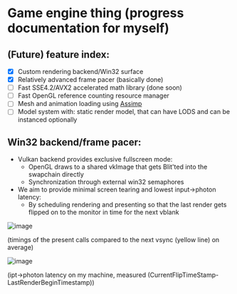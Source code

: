 # Game engine thing (progress documentation for myself)
##   (Future) feature index:
- [x] Custom rendering backend/Win32 surface
- [x] Relatively advanced frame pacer (basically done)
- [ ] Fast SSE4.2/AVX2 accelerated math library (done soon)
- [ ] Fast OpenGL reference counting resource manager  
- [ ] Mesh and animation loading using [Assimp](https://github.com/assimp/assimp)
- [ ] Model system with: static render model, that can have LODS and can be instanced optionally

##   Win32 backend/frame pacer:
- Vulkan backend provides exclusive fullscreen mode:
  - OpenGL draws to a shared vkImage that gets Blit'ted into the swapchain directly
  - Synchronization through external win32 semaphores
- We aim to provide minimal screen tearing and lowest input->photon latency:
  - By scheduling rendering and presenting so that the last render gets flipped on to the monitor in time for the next vblank
  
![image](https://github.com/user-attachments/assets/e40e4d52-fd81-49aa-87fc-5716dbe0b618)

(timings of the present calls compared to the next vsync (yellow line) on average)

![image](https://github.com/user-attachments/assets/4628c372-30cc-4694-a29f-a785454253d3)

(ipt->photon latency on my machine, measured (CurrentFlipTimeStamp-LastRenderBeginTimestamp))
